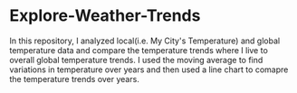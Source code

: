 # Explore-Weather-Trends
In this repository, I analyzed local(i.e. My City's Temperature) and global temperature data and compare the temperature trends where I live to overall global temperature trends.
I used the moving average to find variations in temperature over years and then used a line chart to comapre the temperature trends over years.
